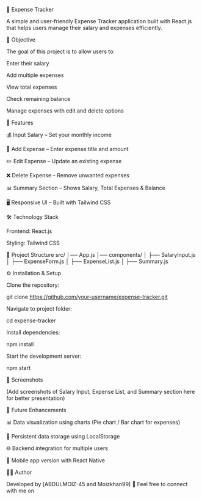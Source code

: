 📌 Expense Tracker

A simple and user-friendly Expense Tracker application built with React.js that helps users manage their salary and expenses efficiently.

🎯 Objective

The goal of this project is to allow users to:

Enter their salary

Add multiple expenses

View total expenses

Check remaining balance

Manage expenses with edit and delete options

🚀 Features

💰 Input Salary – Set your monthly income

📝 Add Expense – Enter expense title and amount

✏️ Edit Expense – Update an existing expense

❌ Delete Expense – Remove unwanted expenses

📊 Summary Section – Shows Salary, Total Expenses & Balance

🖥️ Responsive UI – Built with Tailwind CSS

🛠️ Technology Stack

Frontend: React.js

Styling: Tailwind CSS

📂 Project Structure
src/
│── App.js
│── components/
│   ├── SalaryInput.js
│   ├── ExpenseForm.js
│   ├── ExpenseList.js
│   ├── Summary.js

⚙️ Installation & Setup

Clone the repository:

git clone https://github.com/your-username/expense-tracker.git


Navigate to project folder:

cd expense-tracker


Install dependencies:

npm install


Start the development server:

npm start

📸 Screenshots

(Add screenshots of Salary Input, Expense List, and Summary section here for better presentation)

🔮 Future Enhancements

📊 Data visualization using charts (Pie chart / Bar chart for expenses)

💾 Persistent data storage using LocalStorage

🌐 Backend integration for multiple users

📱 Mobile app version with React Native

👨‍💻 Author

Developed by [ABDULMOIZ-45 and Moizkhan99] 🚀
Feel free to connect with me on 
